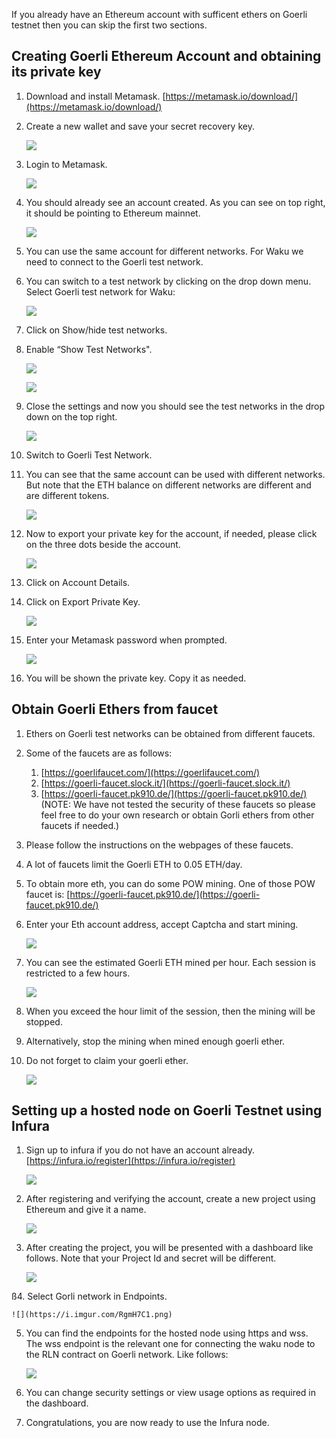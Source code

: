 If you already have an Ethereum account with sufficent ethers on Goerli testnet then you can skip the first two sections.
## Creating Goerli Ethereum Account and obtaining its private key


1. Download and install Metamask. [https://metamask.io/download/](https://metamask.io/download/)
2. Create a new wallet and save your secret recovery key.
    
    ![](https://i.imgur.com/HEOI0kp.jpg)

3. Login to Metamask.
    
    ![](https://i.imgur.com/zFduIV8.jpg)

4. You should already see an account created. As you can see on top right, it should be pointing to Ethereum mainnet.
    
    ![](https://i.imgur.com/gk3TWUd.jpg)

5. You can use the same account for different networks. For Waku we need to connect to the Goerli test network.
6. You can switch to a test network by clicking on the drop down menu. Select Goerli test network for Waku:

    ![](https://i.imgur.com/kbuup6y.jpg)

7. Click on Show/hide test networks.
8. Enable “Show Test Networks".
    
    ![](https://i.imgur.com/02x7iSX.jpg)
    
    ![](https://i.imgur.com/UFsoRHR.jpg)

9. Close the settings and now you should see the test networks in the drop down on the top right.
    
    ![](https://i.imgur.com/leSYt4z.jpg)

10. Switch to Goerli Test Network.
11. You can see that the same account can be used with different networks. But note that the ETH balance on different networks are different and are different tokens.
    
    ![](https://i.imgur.com/Y7YkuEe.jpg)

12. Now to export your private key for the account, if needed, please click on the three dots beside the account.
    
    ![](https://i.imgur.com/9BlBmhT.jpg)

13. Click on Account Details.
14. Click on Export Private Key.
    
    ![](https://i.imgur.com/7g6SyuX.jpg)

15. Enter your Metamask password when prompted.
    
    ![](https://i.imgur.com/VOojHY5.jpg)

16. You will be shown the private key. Copy it as needed.

Obtain Goerli Ethers from faucet
---

1. Ethers on Goerli test networks can be obtained from different faucets.
2. Some of the faucets are as follows:
    1. [https://goerlifaucet.com/](https://goerlifaucet.com/)
    2. [https://goerli-faucet.slock.it/](https://goerli-faucet.slock.it/)
    3. [https://goerli-faucet.pk910.de/](https://goerli-faucet.pk910.de/)
    (NOTE: We have not tested the security of these faucets so please feel free to do your own research or obtain Gorli ethers from other faucets if needed.)
3. Please follow the instructions on the webpages of these faucets.
4. A lot of faucets limit the Goerli ETH to 0.05 ETH/day.
5. To obtain more eth, you can do some POW mining. One of those POW faucet is:
     [https://goerli-faucet.pk910.de/](https://goerli-faucet.pk910.de/)
6. Enter your Eth account address, accept Captcha and start mining.
    
    ![](https://i.imgur.com/IvHNsei.jpg)

7. You can see the estimated Goerli ETH mined per hour. Each session is restricted to a few hours.
    
    ![](https://i.imgur.com/qTWwyNr.jpg)

8. When you exceed the hour limit of the session, then the mining will be stopped.
9. Alternatively, stop the mining when mined enough goerli ether.
10. Do not forget to claim your goerli ether.
    
    ![](https://i.imgur.com/cGCSexB.jpg)
    
    
Setting up a hosted node on Goerli Testnet using Infura
---

1. Sign up to infura if you do not have an account already. [https://infura.io/register](https://infura.io/register)
    
    ![](https://i.imgur.com/SyLaG6s.jpg)

2. After registering and verifying the account, create a new project using Ethereum and give it a name.
    
    ![](https://i.imgur.com/fJbNqwd.jpg)

3. After creating the project, you will be presented with a dashboard like follows. Note that your Project Id and secret will be different.
    
    ![](https://i.imgur.com/PfGmq4i.jpg)

ß4. Select Gorli network in Endpoints.
    
    ![](https://i.imgur.com/RgmH7C1.png)

5. You can find the endpoints for the hosted node using https and wss. The wss endpoint is the relevant one for connecting the waku node to the RLN contract on Goerli network. Like follows:
    
    ![](https://i.imgur.com/xqbOcOH.png)

6. You can change security settings or view usage options as required in the dashboard.
7. Congratulations, you are now ready to use the Infura node.
